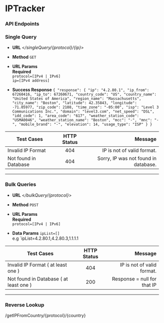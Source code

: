 # IPTracker
### API Endpoints

### Single Query 
* **URL**
<_/singleQuery/{protocol}/{ip}_>

* **Method** 
`GET`

* **URL Params** <br/>
**Required**  <br/>
`protocol=[IPv4 | IPv6]`<br/>
`ip=[IPv4 address]`

* **Success Response** 
`{
    "response": {
        "ip": "4.2.80.1",
        "ip_from": 67260416,
        "ip_to": 67260671,
        "country_code": "US",
        "country_name": "United States of America",
        "region_name": "Massachusetts",
        "city_name": "Boston",
        "latitude": 42.35843,
        "longitude": -71.05977,
        "zip_code": 2108,
        "time_zone": "-05:00",
        "isp": "Level 3 Communications Inc.",
        "domain": "level3.com",
        "net_speed": "DSL",
        "idd_code": 1,
        "area_code": "617",
        "weather_station_code": "USMA0046",
        "weather_station_name": "Boston",
        "mcc": "-",
        "mnc": "-",
        "mobile_brand": "-",
        "elevation": 14,
        "usage_type": "ISP"
    }
}`


| Test Cases      | HTTP Status         | Message  |
| ------------- |:-------------:| -----:|
| Invalid IP Format | 404 | IP is not of valid format. |
| Not found in Database     | 404      | Sorry, IP was not found in database. |

----
### Bulk Queries 
* **URL**
<_/bulkQuery/{protocol}_>

* **Method** 
`POST`


* **URL Params** <br/>
**Required**  <br/>
`protocol=[IPv4 | IPv6]`<br/>

* **Data Params**
`ipList=[]` <br/> 
e.g `ipList=4.2.80.1,4.2.80.3,1.1.1.1 


| Test Cases       | HTTP Status         | Message  |
| ------------- |:-------------:| -----:|
| Invalid IP Format ( at least one )  | 404 | IP is not of valid format.  |
| Not found in Database ( at least one )    | 200 | Response = null for that IP |

----
### Reverse Lookup 
/getIPFromCountry/{protocol}/{country} 



